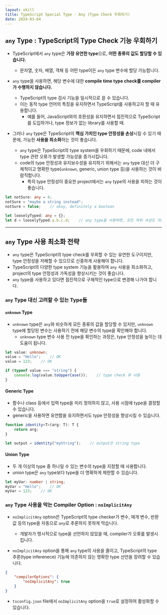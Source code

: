 ```yaml
---
layout: skill
title: TypeScript Special Type - Any (Type Check 우회하기)
date: 2024-03-04
---
```





## `any` Type : TypeScript의 Type Check 기능 우회하기

- TypeScript에서 `any` type은 **가장 유연한 type**으로, **어떤 종류의 값도 할당할 수 있습니다.**
    - 문자열, 숫자, 배열, 객체 등 어떤 type이든 `any` type 변수에 할당 가능합니다.

- `any` type을 사용하면, 해당 변수에 대한 **compile time type check를 compiler가 수행하지 않습니다.**
    - TypeScript의 type 검사 기능을 일시적으로 끌 수 있습니다.
    - 이는 동적 type 언어의 특징을 유지하면서 TypeScript를 사용하고자 할 때 유용합니다.
        - 예를 들어, JavaScript와의 호환성을 유지하면서 점진적으로 TypeScript를 도입하거나, type 정보가 없는 library를 사용할 때.

- 그러나 `any` type은 TypeScript의 **핵심 가치인 type 안정성을 손상**시킬 수 있기 때문에, 가능한 **사용을 최소화**하는 것이 좋습니다.
    - `any` type은 TypeScript의 type system을 우회하기 때문에, code 내에서 type 관련 오류가 발생할 가능성을 증가시킵니다.
    - code의 type 안정성과 유지보수성을 유지하기 위해서는 `any` type 대신 더 구체적이고 명확한 type(`unknown`, generic, union type 등)을 사용하는 것이 바람직합니다.
        - 특히 type 안정성이 중요한 project에서는 `any` type의 사용을 피하는 것이 좋습니다.


```typescript
let notSure: any = 4;
notSure = "maybe a string instead";
notSure = false;    // okay, definitely a boolean

let looselyTyped: any = {};
let d = looselyTyped.a.b.c.d;    // any type을 사용하면, 모든 하위 속성도 자동으로 any type이 됨
```




---




## `any` Type 사용 최소화 전략

- `any` type은 TypeScript의 type check를 우회할 수 있는 유연한 도구이지만, type 안정성을 저해할 수 있으므로 신중하게 사용해야 합니다.
- TypeScript의 다양한 type system 기능을 활용하여 `any` 사용을 최소화하고, project의 type 안정성과 가독성을 향상시키는 것이 좋습니다.
- `any` type을 사용하고 있다면 점진적으로 구체적인 type으로 변경해 나가야 합니다.


### `any` Type 대신 고려할 수 있는 Type들

#### `unknown` Type

- `unknown` type은 `any`와 비슷하게 모든 종류의 값을 할당할 수 있지만, `unknown` type에 할당된 변수는 사용하기 전에 해당 변수의 type을 확인해야 합니다.
    - `unknown` type 변수 사용 전 type을 확인하는 과정은, type 안정성을 높이는 데 도움이 됩니다.

```typescript
let value: unknown;
value = "Hello";    // OK
value = 123;    // OK

if (typeof value === "string") {
    console.log(value.toUpperCase());    // type check 후 사용
}
```

#### Generic Type

- 함수나 class 등에서 입력 type을 미리 정의하지 않고, 사용 시점에 type을 결정할 수 있습니다.
- generic을 사용하면 유연함을 유지하면서도 type 안정성을 향상시킬 수 있습니다.

```typescript
function identity<T>(arg: T): T {
    return arg;
}

let output = identity("myString");    // output은 string type
```

#### Union Type

- 두 개 이상의 type 중 하나일 수 있는 변수의 type을 지정할 때 사용합니다.
- union type은 `any` type보다 type을 더 명확하게 제한할 수 있습니다.

```typescript
let myVar: number | string;
myVar = "Hello";    // OK
myVar = 123;    // OK
```


### `any` Type 사용을 막는 Compiler Option : `noImplicitAny`

- `noImplicitAny` option은 TypeScript의 type checker가 변수, 매개 변수, 반환 값 등의 type을 자동으로 `any`로 추론하지 못하게 막습니다.
    - 개발자가 명시적으로 type을 선언하지 않았을 때, compiler가 오류를 발생시킵니다.

- `noImplicitAny` option을 통해 `any` type의 사용을 줄이고, TypeScript의 type 추론(type inferenece) 기능에 의존하지 않는 명확한 type 선언을 장려할 수 있습니다.

```json
{
    "compilerOptions": {
        "noImplicitAny": true
    }
}
```

- `tsconfig.json` file에서 `noImplicitAny` option을 `true`로 설정하여 활성화할 수 있습니다.
